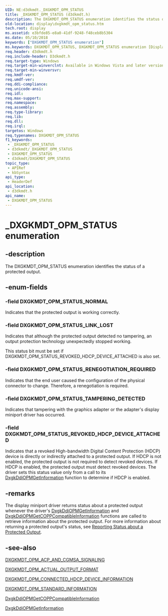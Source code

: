 ```yaml
---
UID: NE:d3dkmdt._DXGKMDT_OPM_STATUS
title: _DXGKMDT_OPM_STATUS (d3dkmdt.h)
description: The DXGKMDT_OPM_STATUS enumeration identifies the status of a protected output.
old-location: display\dxgkmdt_opm_status.htm
tech.root: display
ms.assetid: e3bfde85-e8a0-41df-9248-f48ceb8b5304
ms.date: 05/10/2018
keywords: ["DXGKMDT_OPM_STATUS enumeration"]
ms.keywords: DXGKMDT_OPM_STATUS, DXGKMDT_OPM_STATUS enumeration [Display Devices], DXGKMDT_OPM_STATUS_LINK_LOST, DXGKMDT_OPM_STATUS_NORMAL, DXGKMDT_OPM_STATUS_RENEGOTIATION_REQUIRED, DXGKMDT_OPM_STATUS_REVOKED_HDCP_DEVICE_ATTACHED, DXGKMDT_OPM_STATUS_TAMPERING_DETECTED, DmEnums_77faebe8-d3a4-461f-9f03-daa2d81da828.xml, _DXGKMDT_OPM_STATUS, d3dkmdt/DXGKMDT_OPM_STATUS, d3dkmdt/DXGKMDT_OPM_STATUS_LINK_LOST, d3dkmdt/DXGKMDT_OPM_STATUS_NORMAL, d3dkmdt/DXGKMDT_OPM_STATUS_RENEGOTIATION_REQUIRED, d3dkmdt/DXGKMDT_OPM_STATUS_REVOKED_HDCP_DEVICE_ATTACHED, d3dkmdt/DXGKMDT_OPM_STATUS_TAMPERING_DETECTED, display.dxgkmdt_opm_status
req.header: d3dkmdt.h
req.include-header: D3dkmdt.h
req.target-type: Windows
req.target-min-winverclnt: Available in Windows Vista and later versions of the Windows operating systems.
req.target-min-winversvr: 
req.kmdf-ver: 
req.umdf-ver: 
req.ddi-compliance: 
req.unicode-ansi: 
req.idl: 
req.max-support: 
req.namespace: 
req.assembly: 
req.type-library: 
req.lib: 
req.dll: 
req.irql: 
targetos: Windows
req.typenames: DXGKMDT_OPM_STATUS
f1_keywords:
 - _DXGKMDT_OPM_STATUS
 - d3dkmdt/_DXGKMDT_OPM_STATUS
 - DXGKMDT_OPM_STATUS
 - d3dkmdt/DXGKMDT_OPM_STATUS
topic_type:
 - APIRef
 - kbSyntax
api_type:
 - HeaderDef
api_location:
 - d3dkmdt.h
api_name:
 - DXGKMDT_OPM_STATUS
---
```


# _DXGKMDT_OPM_STATUS enumeration


## -description

The DXGKMDT_OPM_STATUS enumeration identifies the status of a protected output.

## -enum-fields

### -field DXGKMDT_OPM_STATUS_NORMAL

Indicates that the protected output is working correctly.

### -field DXGKMDT_OPM_STATUS_LINK_LOST

Indicates that although the protected output detected no tampering, an output protection technology unexpectedly stopped working. 

This status bit must be set if DXGKMDT_OPM_STATUS_REVOKED_HDCP_DEVICE_ATTACHED is also set.

### -field DXGKMDT_OPM_STATUS_RENEGOTIATION_REQUIRED

Indicates that the end user caused the configuration of the physical connector to change. Therefore, a renegotiation is required.

### -field DXGKMDT_OPM_STATUS_TAMPERING_DETECTED

Indicates that tampering with the graphics adapter or the adapter's display miniport driver has occurred.

### -field DXGKMDT_OPM_STATUS_REVOKED_HDCP_DEVICE_ATTACHED

Indicates that a revoked High-bandwidth Digital Content Protection (HDCP) device is directly or indirectly attached to a protected output. If HDCP is not enabled, the protected output is not required to detect revoked devices. If HDCP is enabled, the protected output must detect revoked devices. The driver sets this status value only from a call to its <a href="/windows-hardware/drivers/ddi/dispmprt/nc-dispmprt-dxgkddi_opm_get_information">DxgkDdiOPMGetInformation</a> function to determine if HDCP is enabled.

## -remarks

The display miniport driver returns status about a protected output whenever the driver's <a href="/windows-hardware/drivers/ddi/dispmprt/nc-dispmprt-dxgkddi_opm_get_information">DxgkDdiOPMGetInformation</a> and <a href="/windows-hardware/drivers/ddi/dispmprt/nc-dispmprt-dxgkddi_opm_get_copp_compatible_information">DxgkDdiOPMGetCOPPCompatibleInformation</a> functions are called to retrieve information about the protected output. For more information about returning a protected output's status, see <a href="/windows-hardware/drivers/display/reporting-status-of-a-protected-output">Reporting Status about a Protected Output</a>.

## -see-also

<a href="/windows-hardware/drivers/ddi/d3dkmdt/ns-d3dkmdt-_dxgkmdt_opm_acp_and_cgmsa_signaling">DXGKMDT_OPM_ACP_AND_CGMSA_SIGNALING</a>



<a href="/windows-hardware/drivers/ddi/d3dkmdt/ns-d3dkmdt-_dxgkmdt_opm_actual_output_format">DXGKMDT_OPM_ACTUAL_OUTPUT_FORMAT</a>



<a href="/windows-hardware/drivers/ddi/d3dkmdt/ns-d3dkmdt-_dxgkmdt_opm_connected_hdcp_device_information">DXGKMDT_OPM_CONNECTED_HDCP_DEVICE_INFORMATION</a>



<a href="/windows-hardware/drivers/ddi/d3dkmdt/ns-d3dkmdt-_dxgkmdt_opm_standard_information">DXGKMDT_OPM_STANDARD_INFORMATION</a>



<a href="/windows-hardware/drivers/ddi/dispmprt/nc-dispmprt-dxgkddi_opm_get_copp_compatible_information">DxgkDdiOPMGetCOPPCompatibleInformation</a>



<a href="/windows-hardware/drivers/ddi/dispmprt/nc-dispmprt-dxgkddi_opm_get_information">DxgkDdiOPMGetInformation</a>